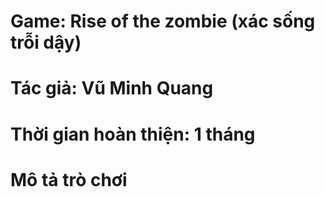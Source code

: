 # Game: Rise of the zombie (xác sống trỗi dậy)
# Tác giả: Vũ Minh Quang
# Thời gian hoàn thiện: 1 tháng
# Mô tả trò chơi



